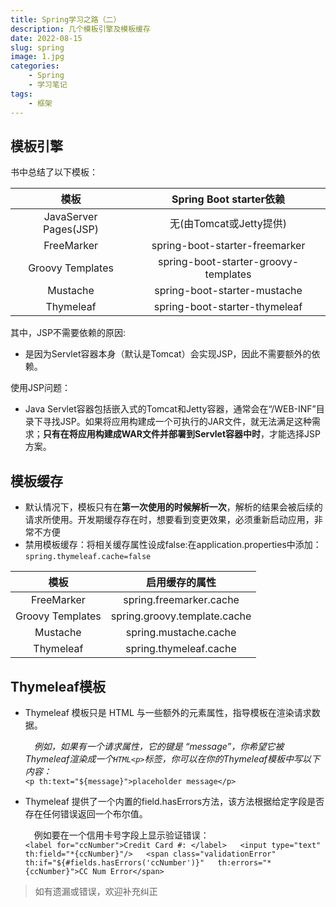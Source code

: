 ```yaml
---
title: Spring学习之路（二）
description: 几个模板引擎及模板缓存
date: 2022-08-15
slug: spring
image: 1.jpg
categories:
    - Spring
    - 学习笔记
tags:
    - 框架
---
```

## 模板引擎
书中总结了以下模板：

|          模板           |        Spring Boot starter依赖         |
|:---------------------:|:------------------------------------:|
| JavaServer Pages(JSP) |          无(由Tomcat或Jetty提供)          |
|      FreeMarker       |    spring-boot-starter-freemarker    |
|   Groovy Templates    | spring-boot-starter-groovy-templates |
|       Mustache        |     spring-boot-starter-mustache     |
|       Thymeleaf       |    spring-boot-starter-thymeleaf     |  

其中，JSP不需要依赖的原因:
* 是因为Servlet容器本身（默认是Tomcat）会实现JSP，因此不需要额外的依赖。  

使用JSP问题： 
* Java Servlet容器包括嵌入式的Tomcat和Jetty容器，通常会在“/WEB-INF”目录下寻找JSP。如果将应用构建成一个可执行的JAR文件，就无法满足这种需求；**只有在将应用构建成WAR文件并部署到Servlet容器中时**，才能选择JSP方案。

## 模板缓存
* 默认情况下，模板只有在**第⼀次使用的时候解析⼀次**，解析的结果会被后续的请求所使⽤。开发期缓存存在时，想要看到变更效果，必须重新启动应用，非常不方便 
* 禁用模板缓存：将相关缓存属性设成false:在application.properties中添加：
`spring.thymeleaf.cache=false`

|        模板        |           启用缓存的属性            |
|:----------------:|:----------------------------:|
|    FreeMarker    |   spring.freemarker.cache    |
| Groovy Templates | spring.groovy.template.cache |
|     Mustache     |    spring.mustache.cache     |
|    Thymeleaf     |    spring.thymeleaf.cache    |  

## Thymeleaf模板
* Thymeleaf 模板只是 HTML 与一些额外的元素属性，指导模板在渲染请求数据。 

  &emsp;_例如，如果有一个请求属性，它的键是 “message”，你希望它被Thymeleaf渲染成一个`HTML<p>`标签，你可以在你的Thymeleaf模板中写以下内容：_  
    `<p th:text="${message}">placeholder message</p>`

* Thymeleaf 提供了一个内置的field.hasErrors方法，该方法根据给定字段是否存在任何错误返回一个布尔值。  

  &emsp;例如要在一个信用卡号字段上显示验证错误：  
  `<label for="ccNumber">Credit Card #: </label>  
  <input type="text" th:field="*{ccNumber}"/>  
  <span class="validationError"  
  th:if="${#fields.hasErrors('ccNumber')}"  
  th:errors="*{ccNumber}">CC Num Error</span>`  

> 如有遗漏或错误，欢迎补充纠正